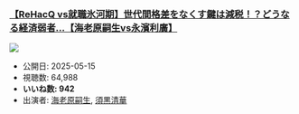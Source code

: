 ### [【ReHacQ vs就職氷河期】世代間格差をなくす鍵は減税！？どうなる経済弱者…【海老原嗣生vs永濱利廣】](https://www.youtube.com/watch?v=NzML9UY89ZU)
[![](https://img.youtube.com/vi/NzML9UY89ZU/sddefault.jpg)](https://www.youtube.com/watch?v=NzML9UY89ZU)
-   公開日: 2025-05-15
-   視聴数: 64,988
-   **いいね数: 942**
-   出演者: [海老原嗣生](/rehacq_fan/people/海老原嗣生 "wikilink"), [須黒清華](/rehacq_fan/people/須黒清華 "wikilink")

